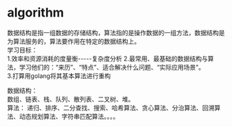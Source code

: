 # algorithm

数据结构是指一组数据的存储结构，算法指的是操作数据的一组方法，数据结构是为算法服务的，算法要作用在特定的数据结构上。	
学习目标：	
1.效率和资源消耗的度量衡-----复杂度分析	
2.最常用、最基础的数据结构与算法，学习他们的：“来历”、“特点”、适合解决什么问题、“实际应用场景”。	
3.打算用golang将其基本算法进行重构	

数据结构：	
数组、链表、栈、队列、散列表、二叉树、堆。	
算法：	
递归、排序、二分查找、搜索、哈希算法、贪心算法、分治算法、回溯算法、动态规划算法、字符串匹配算法。。。。	

